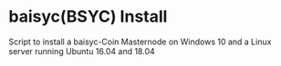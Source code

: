 # baisyc(BSYC) Install
Script to install a baisyc-Coin Masternode on Windows 10 and a Linux server running Ubuntu 16.04 and 18.04
